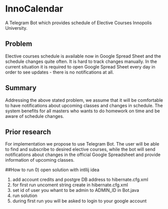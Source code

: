 # InnoCalendar
A Telegram Bot which provides schedule of Elective Courses Innopolis University. 

## Problem
Elective courses schedule is available now in Google Spread Sheet and the schedule changes quite often. It is hard to track changes manually. In the current situation it is required to open Google Spread Sheet every day in order to see updates - there is no notifications at all.

## Summary
Addressing the above stated problem, we assume that it will be comfortable to have notifications about upcoming classes and changes in schedule. The system benefits for all masters who wants to do homework on time and be aware of schedule changes.

## Prior research
For implementation we propose to use Telegram Bot. The user will be able to find and subscribe to desired elective courses, while the bot will send notifications about changes in the official Google Spreadsheet and provide information of upcoming classes.   

##How to run
0)  open solution with intllij idea
1)	add account credits and postgre DB address to hibernate.cfg.xml
2)  for first run uncoment string <property name="hbm2ddl.auto">create</property> in hibernate.cfg.xml
3)  set id of user you whant to be admin to ADMIN_ID in Bot.java 
4) 	run solution
5) 	during first run you will be asked to login to your google account 
 
